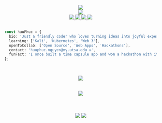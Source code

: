 
<div align="center">
  <img src="https://readme-typing-svg.herokuapp.com?font=Fira+Code&duration=2000&pause=3000&color=FF8FDC&center=true&vCenter=true&multiline=true&width=1000&height=100&lines=%F0%9F%91%8B+Welcome+to+my+corner+of+code+and+creativity.;%E2%9C%A8;%F0%9F%92%AB+The+door+to+a+happy+home+is+always+open+to+friends+like+you." />
</div>

<div align="center">
  <img src="https://capsule-render.vercel.app/api?type=waving&color=gradient&height=200&section=header&text=Hi!%20I'm%20Huu%20Phuc%20Nguyen%20👨‍💻&fontSize=30&animation=fadeIn"/>
</div>

<div align="center">
  <a href="https://linkedin.com/in/huuphuc-nguyen">
    <img src="https://img.shields.io/badge/LinkedIn-blue?style=for-the-badge&logo=linkedin" />
  </a>
  <a href="https://github.com/huuphuc-nguyen">
    <img src="https://img.shields.io/badge/GitHub-black?style=for-the-badge&logo=github" />
  </a>
  <a href="https://felixnguyen.dev">
    <img src="https://img.shields.io/badge/Portfolio-8EEEEE?style=for-the-badge&logo=about.me" />
  </a>
  <a href="mailto:huuphuc.nguyen@my.utsa.edu">
    <img src="https://img.shields.io/badge/Email-FF6F61?style=for-the-badge&logo=gmail" />
  </a>
</div>
<br/>

```ts
const huuPhuc = {
  bio: 'Just a friendly coder who loves turning ideas into joyful experiences ☕',
  learning: ['Kali', 'Kubernetes', 'Web 3'],
  openToCollab: ['Open Source', 'Web Apps', 'Hackathons'],
  contact: 'huuphuc.nguyen@my.utsa.edu ✉️',
  funFact: 'I once built a time capsule app and won a hackathon with it 🏆🕰️'
};
```

<br/>
<br/>

<div align="center">
  <img src="https://skillicons.dev/icons?i=react,nextjs,ts,tailwind,figma,nodejs,express,dotnet,firebase,supabase,mysql,docker,git,vercel,githubactions,nginx&perline=8"/>
</div>

<br/>
<br/>

<div align="center">
  <img src="https://readme-typing-svg.demolab.com?font=Fira+Code&pause=1000&color=00FFDC&center=true&vCenter=true&multiline=true&width=1000&height=60&lines=Always+curious%2C+always+building.;Let%E2%80%99s+turn+ideas+into+magic." />
</div>

<div align="center" style="margin-top:40px; margin-bottom:20px;">
  <br/>
  <img src="https://github-readme-stats.vercel.app/api?username=huuphuc-nguyen&show_icons=true&theme=tokyonight&rank_icon=github&hide_border=true"/>
  <img src="https://github-readme-stats.vercel.app/api/top-langs/?username=huuphuc-nguyen&layout=compact&theme=tokyonight&hide_border=true"/>
</div>

